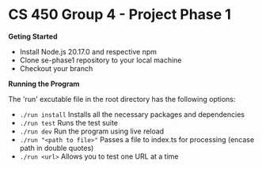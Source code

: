 # CS 450 Group 4 - Project Phase 1

**Geting Started**

- Install Node.js 20.17.0 and respective npm
- Clone se-phase1 repository to your local machine
- Checkout your branch

**Running the Program**

The 'run' excutable file in the root directory has the following options:

- `./run install` Installs all the necessary packages and dependencies
- `./run test` Runs the test suite
- `./run dev` Run the program using live reload
- `./run "<path to file>"` Passes a file to index.ts for processing (encase path in double quotes)
- `./run <url>` Allows you to test one URL at a time
